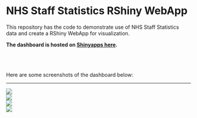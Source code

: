 # NHS Staff Statistics RShiny WebApp

This repository has the code to demonstrate use of NHS Staff Statistics data and create a RShiny WebApp for visualization.

<b>The dashboard is hosted on <a href='https://prajwalkhairnar.shinyapps.io/nhs-workforce-statistics/'>Shinyapps here</a>. </b>


<br><br><br>
Here are some screenshots of the dashboard below:
<hr>
<img src = 'https://github.com/prajwalkhairnar/nhs_staff_statistics/assets/67052212/b6a9c8b6-b4d2-4d06-9882-c48c2ea381bf'>

<br>
<img src = 'https://github.com/prajwalkhairnar/nhs_staff_statistics/assets/67052212/210a8268-7d5a-4da4-adb8-a119680a444b'>

<br>
<img src = 'https://github.com/prajwalkhairnar/nhs_staff_statistics/assets/67052212/637a2be6-3a6c-450c-ad36-0098886ef3fc'>

<br>
<img src = 'https://github.com/prajwalkhairnar/nhs_staff_statistics/assets/67052212/840746f3-0d05-45f1-843f-6c67702fbece'>
